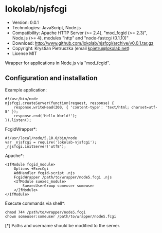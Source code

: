 lokolab/njsfcgi
===============

- Version:
      0.0.1
- Technologies:
      JavaScript, Node.js
- Compatibility:
      Apache HTTP Server (>= 2.4), "mod_fcgid (>= 2.3)", Node.js (>= 4), modules "http" and "node-fastcgi (0.1.10)"
- Download:
      http://www.github.com/lokolab/njsfcgi/archive/v0.0.1.tar.gz
- Copyright:
      Krystian Pietruszka (email kpietru@lokolab.net)
- License MIT

Wrapper for applications in Node.js via "mod_fcgid".

Configuration and installation
------------------------------

Example application:

    #!/usr/bin/node
    njsfcgi.createServer(function(request, response) {
        response.writeHead(200, { 'content-type': 'text/html; charset=utf-8' });
        response.end('Hello World!');
    }).listen();

FcgidWrapper*:

    #!/usr/local/node/5.10.0/bin/node
    var _njsfcgi = require('lokolab-njsfcgi');
    _njsfcgi.initServer('utf8');

Apache*:

    <IfModule fcgid_module>
        Options +ExecCgi
        AddHandler fcgid-script .njs
        FcgidWrapper /path/to/wrapper/node5.fcgi .njs
        <IfModule suexec_module>
            SuexecUserGroup someuser someuser
        </IfModule>
    </IfModule>

Execute commands via shell*:

    chmod 744 /path/to/wrapper/node5.fcgi
    chown someuser:someuser /path/to/wrapper/node5.fcgi

[*] Paths and username should be modified to the server.

